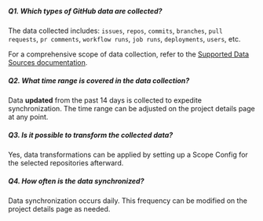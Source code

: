 <!--
Licensed to the Apache Software Foundation (ASF) under one or more
contributor license agreements.  See the NOTICE file distributed with
this work for additional information regarding copyright ownership.
The ASF licenses this file to You under the Apache License, Version 2.0
(the "License"); you may not use this file except in compliance with
the License.  You may obtain a copy of the License at

http://www.apache.org/licenses/LICENSE-2.0

Unless required by applicable law or agreed to in writing, software
distributed under the License is distributed on an "AS IS" BASIS,
WITHOUT WARRANTIES OR CONDITIONS OF ANY KIND, either express or implied.
See the License for the specific language governing permissions and
limitations under the License.
-->

##### Q1. Which types of GitHub data are collected?

The data collected includes: `issues`, `repos`, `commits`, `branches`, `pull requests`, `pr comments`, `workflow runs`, `job runs`, `deployments`, `users`, etc.

For a comprehensive scope of data collection, refer to the [Supported Data Sources documentation](https://devlake.apache.org/docs/Overview/SupportedDataSources/#data-collection-scope-by-each-plugin).

##### Q2. What time range is covered in the data collection?

Data **updated** from the past 14 days is collected to expedite synchronization. The time range can be adjusted on the project details page at any point.

##### Q3. Is it possible to transform the collected data?

Yes, data transformations can be applied by setting up a Scope Config for the selected repositories afterward.

##### Q4. How often is the data synchronized?

Data synchronization occurs daily. This frequency can be modified on the project details page as needed.
